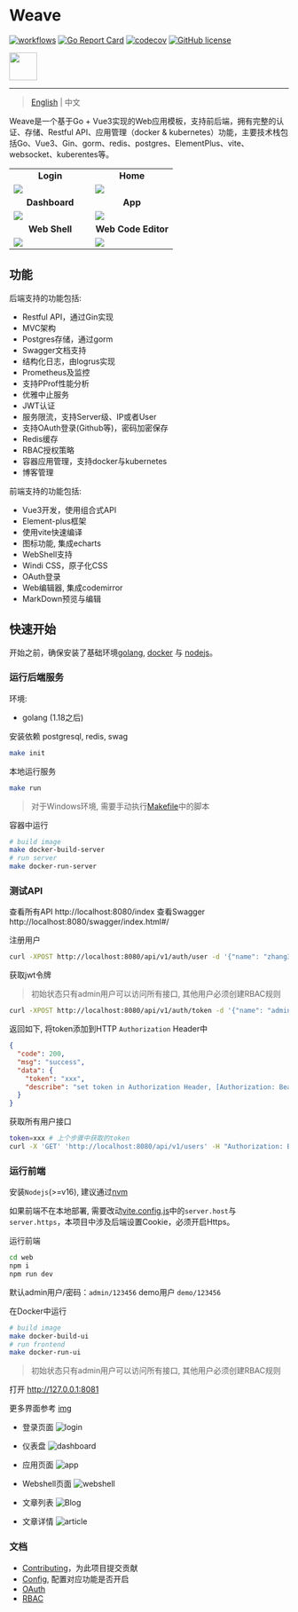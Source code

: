 # Weave

[![workflows](https://github.com/qingwave/weave/workflows/weave/badge.svg)](https://github.com/qingwave/weave/actions?query=workflow%3Aweave)
[![Go Report Card](https://goreportcard.com/badge/github.com/qingwave/weave)](https://goreportcard.com/report/github.com/qingwave/weave)
[![codecov](https://codecov.io/gh/qingwave/weave/branch/master/graph/badge.svg?token=B93TcvKqA6)](https://codecov.io/gh/qingwave/weave)
[![GitHub license](https://img.shields.io/github/license/qingwave/weave)](https://github.com/qingwave/weave/blob/master/LICENSE)

<img src="web/src/assets/weave.png" width="50px">

---

> [English](README.md) | 中文

Weave是一个基于Go + Vue3实现的Web应用模板，支持前后端，拥有完整的认证、存储、Restful API、应用管理（docker & kubernetes）功能，主要技术栈包括Go、Vue3、Gin、gorm、redis、postgres、ElementPlus、vite、websocket、kuberentes等。

<table>
  <tr>
     <td width="50%" align="center"><b>Login</b></td>
     <td width="50%" align="center"><b>Home</b></td>
  </tr>
  <tr>
     <td><img src="document/img/login.png"/></td>
     <td><img src="document/img/hello.png"/></td>
  </tr>
  <tr>
      <td width="50%" align="center"><b>Dashboard</b></td>
      <td width="50%" align="center"><b>App</b></td>
  </tr>
  <tr>
     <td><img src="document/img/dashboard.png"/></td>
     <td><img src="document/img/app.png"/></td>
  </tr>
  <tr>
      <td width="50%" align="center"><b>Web Shell</b></td>
      <td width="50%" align="center"><b>Web Code Editor</b></td>
  </tr>
  <tr>
     <td><img src="document/img/webshell.png"/></td>
     <td><img src="document/img/log.png"/></td>
  </tr>
</table>

## 功能
后端支持的功能包括:
- Restful API，通过Gin实现
- MVC架构
- Postgres存储，通过gorm
- Swagger文档支持
- 结构化日志，由logrus实现
- Prometheus及监控
- 支持PProf性能分析
- 优雅中止服务
- JWT认证
- 服务限流，支持Server级、IP或者User
- 支持OAuth登录(Github等)，密码加密保存
- Redis缓存
- RBAC授权策略
- 容器应用管理，支持docker与kubernetes
- 博客管理

前端支持的功能包括:
- Vue3开发，使用组合式API
- Element-plus框架
- 使用vite快速编译
- 图标功能, 集成echarts
- WebShell支持
- Windi CSS，原子化CSS
- OAuth登录
- Web编辑器, 集成codemirror
- MarkDown预览与编辑

## 快速开始

开始之前，确保安装了基础环境[golang](https://go.dev/), [docker](https://docs.docker.com/engine/install/) 与 [nodejs](https://nodejs.org/en/download/)。

### 运行后端服务

环境:
- golang (1.18之后)

安装依赖 postgresql, redis, swag 
```bash
make init
```

本地运行服务
```bash
make run
```

> 对于Windows环境, 需要手动执行[Makefile](./Makefile)中的脚本

容器中运行
```bash
# build image
make docker-build-server
# run server
make docker-run-server
```

### 测试API
查看所有API http://localhost:8080/index
查看Swagger http://localhost:8080/swagger/index.html#/

注册用户
```bash
curl -XPOST http://localhost:8080/api/v1/auth/user -d '{"name": "zhang3", "email": "zhang3@t.com","password": "123456"}'
```

获取jwt令牌
> 初始状态只有admin用户可以访问所有接口, 其他用户必须创建RBAC规则
```bash
curl -XPOST http://localhost:8080/api/v1/auth/token -d '{"name": "admin", "password": "123456"}'
```
返回如下, 将token添加到HTTP `Authorization` Header中
```json
{
  "code": 200,
  "msg": "success",
  "data": {
    "token": "xxx",
    "describe": "set token in Authorization Header, [Authorization: Bearer {token}]"
  }
}
```

获取所有用户接口
```bash
token=xxx # 上个步骤中获取的token
curl -X 'GET' 'http://localhost:8080/api/v1/users' -H "Authorization: Bearer $token"
```

### 运行前端

安装`Nodejs`(>=v16), 建议通过[nvm](https://github.com/nvm-sh/nvm#install--update-script)

如果前端不在本地部署, 需要改动[vite.config.js](./web/vite.config.js)中的`server.host`与`server.https`，本项目中涉及后端设置Cookie，必须开启Https。

运行前端
```bash
cd web
npm i
npm run dev 
```

默认admin用户/密码：`admin/123456`
demo用户 `demo/123456`

在Docker中运行
```bash
# build image
make docker-build-ui
# run frontend
make docker-run-ui
```

> 初始状态只有admin用户可以访问所有接口, 其他用户必须创建RBAC规则

打开 http://127.0.0.1:8081

更多界面参考 [img](./document/img/)

- 登录页面
![login](./document/img/login.png)

- 仪表盘
![dashboard](./document/img/dashboard.png)

- 应用页面
![app](./document/img/app.png)

- Webshell页面
![webshell](./document/img/webshell.png)

- 文章列表
![Blog](./document/img/blog.png)

- 文章详情
![article](./document/img/document.png)

### 文档
- [Contributing](./CONTRIBUTING.md)，为此项目提交贡献
- [Config](./config/app.yaml), 配置对应功能是否开启
- [OAuth](./document/oauth.md)
- [RBAC](./document/authentication.md)
